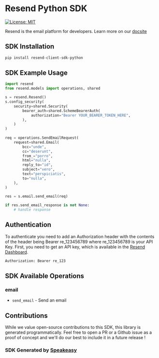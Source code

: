 # Resend Python SDK

[![License: MIT](https://img.shields.io/badge/License-MIT-blue.svg)](https://opensource.org/licenses/MIT)

Resend is the email platform for developers. Learn more on our [docsite](https://resend.com/docs/api-reference/concepts) 

<!-- Start SDK Installation -->
## SDK Installation

```bash
pip install resend-client-sdk-python
```
<!-- End SDK Installation -->

## SDK Example Usage
<!-- Start SDK Example Usage -->
```python
import resend
from resend.models import operations, shared

s = resend.Resend()
s.config_security(
    security=shared.Security(
        bearer_auth=shared.SchemeBearerAuth(
            authorization="Bearer YOUR_BEARER_TOKEN_HERE",
        ),
    )
)
   
req = operations.SendEmailRequest(
    request=shared.Email(
        bcc="unde",
        cc="deserunt",
        from_="porro",
        html="nulla",
        reply_to="id",
        subject="vero",
        text="perspiciatis",
        to="nulla",
    ),
)
    
res = s.email.send_email(req)

if res.send_email_response is not None:
    # handle response
```
<!-- End SDK Example Usage -->

## Authentication

To authenticate you need to add an Authorization header with the contents of the header being Bearer re_123456789 where re_123456789 is your API Key. First, you need to get an API key, which is available in the [Resend Dashboard](https://resend.com/login).

```bash
Authorization: Bearer re_123
```

<!-- Start SDK Available Operations -->
## SDK Available Operations


### email

* `send_email` - Send an email
<!-- End SDK Available Operations -->

## Contributions

While we value open-source contributions to this SDK, this library is generated programmatically. Feel free to open a PR or a Github issue as a proof of concept and we'll do our best to include it in a future release !

### SDK Generated by [Speakeasy](https://docs.speakeasyapi.dev/docs/using-speakeasy/client-sdks)
